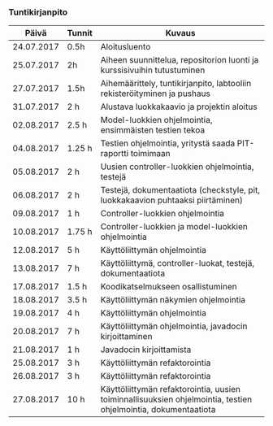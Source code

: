 ### Tuntikirjanpito

Päivä | Tunnit | Kuvaus
-------------|---------|----------
24.07.2017 | 0.5h | Aloitusluento
25.07.2017 | 2h | Aiheen suunnittelua, repositorion luonti ja kurssisivuihin tutustuminen
27.07.2017 | 1.5h | Aihemäärittely, tuntikirjanpito, labtooliin rekisteröityminen ja pushaus
31.07.2017 | 2 h | Alustava luokkakaavio ja projektin aloitus
02.08.2017 | 2.5 h | Model-luokkien ohjelmointia, ensimmäisten testien tekoa
04.08.2017 | 1.25 h | Testien ohjelmointia, yritystä saada PIT-raportti toimimaan
05.08.2017 | 2 h | Uusien controller-luokkien ohjelmointia, testejä
06.08.2017 | 2 h | Testejä, dokumentaatiota (checkstyle, pit, luokkakaavion puhtaaksi piirtäminen)
09.08.2017 | 1 h | Controller-luokkien ohjelmointia
10.08.2017 | 1.75 h | Controller-luokkien ja model-luokkien ohjelmointia
12.08.2017 | 5 h | Käyttöliittymän ohjelmointia
13.08.2017 | 7 h | Käyttöliittymä, controller-luokat, testejä, dokumentaatiota
17.08.2017 | 1.5 h | Koodikatselmukseen osallistuminen
18.08.2017 | 3.5 h | Käyttöliittymän näkymien ohjelmointia
19.08.2017 | 4 h | Käyttöliittymän ohjelmointia
20.08.2017 | 7 h | Käyttöliittymän ohjelmointia, javadocin kirjoittaminen
21.08.2017 | 1 h | Javadocin kirjoittamista
25.08.2017 | 3 h | Käyttöliittymän refaktorointia
26.08.2017 | 3 h | Käyttöliittymän refaktorointia
27.08.2017 | 10 h | Käyttöliittymän refaktorointia, uusien toiminnallisuuksien ohjelmointia, testien ohjelmointia, dokumentaatiota


